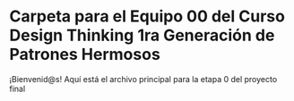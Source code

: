 # Carpeta para el Equipo 00 del Curso Design Thinking 1ra Generación de Patrones Hermosos

¡Bienvenid@s!
Aquí está el archivo principal para la etapa 0 del proyecto final
